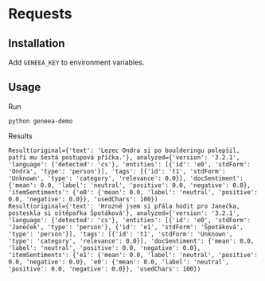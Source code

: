 # Requests

## Installation

Add `GENEEA_KEY` to environment variables.

## Usage

Run

    python geneea-demo

Results

    Result(original={'text': 'Lezec Ondra si po boulderingu polepšil, patří mu šestá postupová příčka.'}, analyzed={'version': '3.2.1', 'language': {'detected': 'cs'}, 'entities': [{'id': 'e0', 'stdForm': 'Ondra', 'type': 'person'}], 'tags': [{'id': 't1', 'stdForm': 'Unknown', 'type': 'category', 'relevance': 0.0}], 'docSentiment': {'mean': 0.0, 'label': 'neutral', 'positive': 0.0, 'negative': 0.0}, 'itemSentiments': {'e0': {'mean': 0.0, 'label': 'neutral', 'positive': 0.0, 'negative': 0.0}}, 'usedChars': 100})
    Result(original={'text': 'Hrozně jsem si přála hodit pro Janečka, posteskla si oštěpařka Špotáková'}, analyzed={'version': '3.2.1', 'language': {'detected': 'cs'}, 'entities': [{'id': 'e0', 'stdForm': 'Janeček', 'type': 'person'}, {'id': 'e1', 'stdForm': 'Špotáková', 'type': 'person'}], 'tags': [{'id': 't1', 'stdForm': 'Unknown', 'type': 'category', 'relevance': 0.0}], 'docSentiment': {'mean': 0.0, 'label': 'neutral', 'positive': 0.0, 'negative': 0.0}, 'itemSentiments': {'e1': {'mean': 0.0, 'label': 'neutral', 'positive': 0.0, 'negative': 0.0}, 'e0': {'mean': 0.0, 'label': 'neutral', 'positive': 0.0, 'negative': 0.0}}, 'usedChars': 100})

